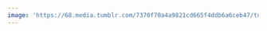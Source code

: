```yaml
---
image: 'https://68.media.tumblr.com/7370f70a4a9821cd665f4ddb6a6ceb47/tumblr_ov91aynZZN1tbdx3so1_1280.jpg'
---
```

